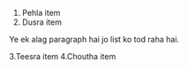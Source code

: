 1. Pehla item
2. Dusra item

Ye ek alag paragraph hai jo list ko tod raha hai.


3.Teesra item
4.Choutha item

